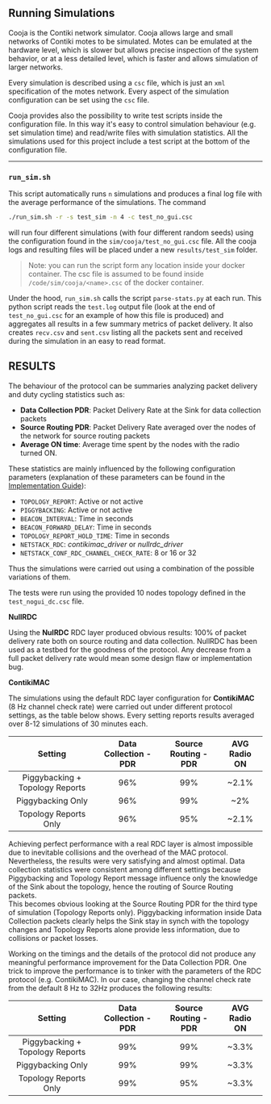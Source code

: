 ## Running Simulations

Cooja is the Contiki network simulator. Cooja allows large and small networks of Contiki motes to be simulated. Motes can be emulated at the hardware level, which is slower but allows precise inspection of the system behavior, or at a less detailed level, which is faster and allows simulation of larger networks.

Every simulation is described using a `csc` file, which is just an `xml` specification of the motes network. Every aspect of the simulation configuration can be set using the `csc` file. 

Cooja provides also the possibility to write test scripts inside the configuration file. In this way it's easy to control simulation behaviour (e.g. set simulation time) and read/write files with simulation statistics. All the simulations used for this project include a test script at the bottom of the configuration file.

---

### `run_sim.sh`

This script automatically runs `n` simulations and produces a final log file with the average performance of the simulations. The command

```bash
./run_sim.sh -r -s test_sim -n 4 -c test_no_gui.csc
```

will run four different simulations (with four different random seeds) using the configuration found in the `sim/cooja/test_no_gui.csc` file. All the cooja logs and resulting files will be placed under a new `results/test_sim` folder.

> Note: you can run the script form any location inside your docker container. The csc file is assumed to be found inside `/code/sim/cooja/<name>.csc` of the docker container.

Under the hood, `run_sim.sh` calls the script `parse-stats.py` at each run. This python script reads the `test.log` output file (look at the end of `test_no_gui.csc` for an example of how this file is produced) and aggregates all results in a few summary metrics of packet delivery. It also creates `recv.csv` and `sent.csv` listing all the packets sent and received during the simulation in an easy to read format.

## RESULTS

The behaviour of the protocol can be summaries analyzing packet delivery and duty cycling statistics such as:

- **Data Collection PDR**: Packet Delivery Rate at the Sink for data collection packets
- **Source Routing PDR**: Packet Delivery Rate averaged over the nodes of the network for source routing packets
- **Average ON time**: Average time spent by the nodes with the radio turned ON.

These statistics are mainly influenced by the following configuration parameters (explanation of these parameters can be found in the [Implementation Guide](../doc/Implementation.md)):

- `TOPOLOGY_REPORT`: Active or not active
- `PIGGYBACKING`: Active or not active
- `BEACON_INTERVAL`: Time in seconds
- `BEACON_FORWARD_DELAY`: Time in seconds
- `TOPOLOGY_REPORT_HOLD_TIME`: Time in seconds
- `NETSTACK_RDC`: *contikimac\_driver* or *nullrdc\_driver*
- `NETSTACK_CONF_RDC_CHANNEL_CHECK_RATE`: 8 or 16 or 32

Thus the simulations were carried out using a combination of the possible variations of them.

The tests were run using the provided 10 nodes topology defined in the `test_nogui_dc.csc` file. 

**NullRDC**

Using the **NulRDC** RDC layer produced obvious results: 100% of packet delivery rate both on source routing and data collection. NullRDC has been used as a testbed for the goodness of the protocol. Any decrease from a full packet delivery rate would mean some design flaw or implementation bug.

**ContikiMAC**

The simulations using the default RDC layer configuration for **ContikiMAC** (8 Hz channel check rate) were carried out under different protocol settings, as the table below shows. Every setting reports results averaged over 8-12 simulations of 30 minutes each.

| Setting | Data Collection - PDR | Source Routing - PDR | AVG Radio ON |
| :-: |:-:| :-:| :-: |
| Piggybacking + Topology Reports | 96% | 99% | ~2.1% |
| Piggybacking Only | 96% | 99% | ~2% |
| Topology Reports Only | 96% | 95% | ~2.1% |

Achieving perfect performance with a real RDC layer is almost impossible due to inevitable collisions and the overhead of the MAC protocol. Nevertheless, the results were very satisfying and almost optimal. Data collection statistics were consistent among different settings because Piggybacking and Topology Report message influence only the knowledge of the Sink about the topology, hence the routing of Source Routing packets.  
This becomes obvious looking at the Source Routing PDR for the third type of simulation (Topology Reports only). Piggybacking information inside Data Collection packets clearly helps the Sink stay in synch with the topology changes and Topology Reports alone provide less information, due to collisions or packet losses.

Working on the timings and the details of the protocol did not produce any meaningful performance improvement for the Data Collection PDR. One trick to improve the performance is to tinker with the parameters of the RDC protocol (e.g. ContikiMAC). In our case, changing the channel check rate from the default 8 Hz to 32Hz produces the following results:

| Setting | Data Collection - PDR | Source Routing - PDR | AVG Radio ON |
| :-: |:-:| :-:| :-: |
| Piggybacking + Topology Reports | 99% | 99% | ~3.3% |
| Piggybacking Only | 99% | 99% | ~3.3% |
| Topology Reports Only | 99% | 95% | ~3.3% |